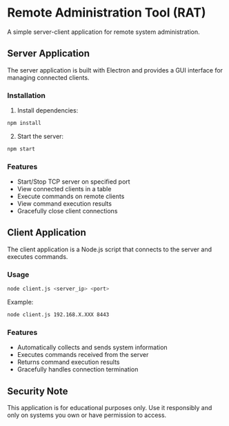 # Remote Administration Tool (RAT)

A simple server-client application for remote system administration.

## Server Application

The server application is built with Electron and provides a GUI interface for managing connected clients.

### Installation

1. Install dependencies:

```bash
npm install
```

2. Start the server:

```bash
npm start
```

### Features

- Start/Stop TCP server on specified port
- View connected clients in a table
- Execute commands on remote clients
- View command execution results
- Gracefully close client connections

## Client Application

The client application is a Node.js script that connects to the server and executes commands.

### Usage

```bash
node client.js <server_ip> <port>
```

Example:

```bash
node client.js 192.168.X.XXX 8443
```

### Features

- Automatically collects and sends system information
- Executes commands received from the server
- Returns command execution results
- Gracefully handles connection termination

## Security Note

This application is for educational purposes only. Use it responsibly and only on systems you own or have permission to access.
